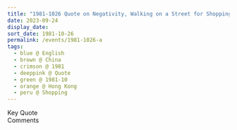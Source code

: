 ```yaml
---
title: "1981-1026 Quote on Negativity, Walking on a Street for Shopping, Hong Kong, China"
date: 2023-09-24
display_date: 
sort_date: 1981-10-26
permalink: /events/1981-1026-a
tags:
  - blue @ English
  - brown @ China
  - crimson @ 1981
  - deeppink @ Quote
  - green @ 1981-10
  - orange @ Hong Kong
  - peru @ Shopping
---
```


<wave-list>
  <list-title color="green" width="75">Key Quote</list-title>
  <list-item color="BlanchedAlmond"  width="200"></list-item>
  <list-item color="Lavender"></list-item>
  <list-item color="BlanchedAlmond"></list-item>
</wave-list>

<br>

<wave-list>
  <list-title color="green" width="75">Comments</list-title>
  <list-item color="BlanchedAlmond"  width="200"></list-item>
  <list-item color="Lavender"></list-item>
  <list-item color="BlanchedAlmond"></list-item>
</wave-list>